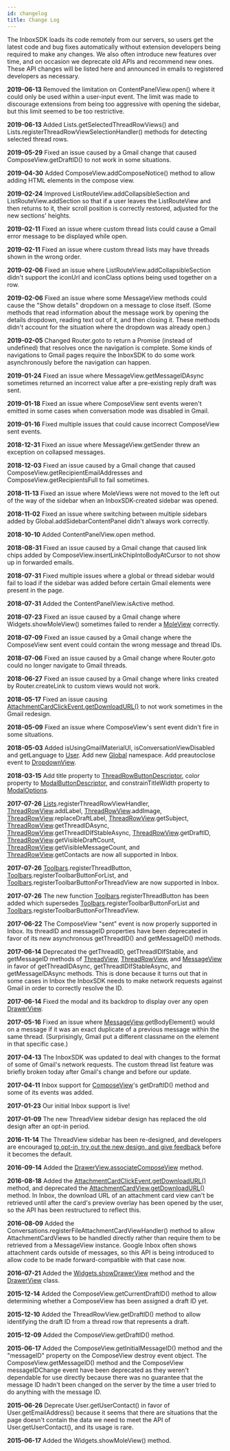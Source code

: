 ```yaml
---
id: changelog
title: Change Log
---
```


The InboxSDK loads its code remotely from our servers, so users get the latest code and bug fixes automatically without extension developers being required to make any changes. We also often introduce new features over time, and on occasion we deprecate old APIs and recommend new ones. These API changes will be listed here and announced in emails to registered developers as necessary.

**2019-06-13** Removed the limitation on ContentPanelView.open() where it could only be used within a user-input event. The limit was made to discourage extensions from being too aggressive with opening the sidebar, but this limit seemed to be too restrictive.

**2019-06-13** Added Lists.getSelectedThreadRowViews() and Lists.registerThreadRowViewSelectionHandler() methods for detecting selected thread rows.

**2019-05-29** Fixed an issue caused by a Gmail change that caused ComposeView.getDraftID() to not work in some situations.

**2019-04-30** Added ComposeView.addComposeNotice() method to allow adding HTML elements in the compose view.

**2019-02-24** Improved ListRouteView.addCollapsibleSection and ListRouteView.addSection so that if a user leaves the ListRouteView and then returns to it, their scroll position is correctly restored, adjusted for the new sections' heights.

**2019-02-11** Fixed an issue where custom thread lists could cause a Gmail error message to be displayed while open.

**2019-02-11** Fixed an issue where custom thread lists may have threads shown in the wrong order.

**2019-02-06** Fixed an issue where ListRouteView.addCollapsibleSection didn't support the iconUrl and iconClass options being used together on a row.

**2019-02-06** Fixed an issue where some MessageView methods could cause the "Show details" dropdown on a message to close itself. (Some methods that read information about the message work by opening the details dropdown, reading text out of it, and then closing it. These methods didn't account for the situation where the dropdown was already open.)

**2019-02-05** Changed Router.goto to return a Promise (instead of undefined) that resolves once the navigation is complete. Some kinds of navigations to Gmail pages require the InboxSDK to do some work asynchronously before the navigation can happen.

**2019-01-24** Fixed an issue where MessageView.getMessageIDAsync sometimes returned an incorrect value after a pre-existing reply draft was sent.

**2019-01-18** Fixed an issue where ComposeView sent events weren't emitted in some cases when conversation mode was disabled in Gmail.

**2019-01-16** Fixed multiple issues that could cause incorrect ComposeView sent events.

**2018-12-31** Fixed an issue where MessageView.getSender threw an exception on collapsed messages.

**2018-12-03** Fixed an issue caused by a Gmail change that caused ComposeView.getRecipientEmailAddresses and ComposeView.getRecipientsFull to fail sometimes.

**2018-11-13** Fixed an issue where MoleViews were not moved to the left out of the way of the sidebar when an InboxSDK-created sidebar was opened.

**2018-11-02** Fixed an issue where switching between multiple sidebars added by Global.addSidebarContentPanel didn't always work correctly.

**2018-10-10** Added ContentPanelView.open method.

**2018-08-31** Fixed an issue caused by a Gmail change that caused link chips added by ComposeView.insertLinkChipIntoBodyAtCursor to not show up in forwarded emails.

**2018-07-31** Fixed multiple issues where a global or thread sidebar would fail to load if the sidebar was added before certain Gmail elements were present in the page.

**2018-07-31** Added the ContentPanelView.isActive method.

**2018-07-23** Fixed an issue caused by a Gmail change where Widgets.showMoleView() sometimes failed to render a [MoleView](#MoleView) correctly.

**2018-07-09** Fixed an issue caused by a Gmail change where the ComposeView sent event could contain the wrong message and thread IDs.

**2018-07-06** Fixed an issue caused by a Gmail change where Router.goto could no longer navigate to Gmail threads.

**2018-06-27** Fixed an issue caused by a Gmail change where links created by Router.createLink to custom views would not work.

**2018-05-17** Fixed an issue causing [AttachmentCardClickEvent.getDownloadURL()](#AttachmentCardClickEvent) to not work sometimes in the Gmail redesign.

**2018-05-09** Fixed an issue where ComposeView's sent event didn't fire in some situations.

**2018-05-03** Added isUsingGmailMaterialUI, isConversationViewDisabled and getLanguage to [User](#User). Add new [Global](#Global) namespace. Add preautoclose event to [DropdownView](#DropdownView).

**2018-03-15** Add title property to [ThreadRowButtonDescriptor](#ThreadRowButtonDescriptor), color property to [ModalButtonDescriptor](ModalButtonDescriptor), and constrainTitleWidth property to [ModalOptions](#ModalOptions).

**2017-07-26** [Lists](#Lists).registerThreadRowViewHandler, [ThreadRowView](#ThreadRowView).addLabel, [ThreadRowView](#ThreadRowView).addImage, [ThreadRowView](#ThreadRowView).replaceDraftLabel, [ThreadRowView](#ThreadRowView).getSubject, [ThreadRowView](#ThreadRowView).getThreadIDAsync, [ThreadRowView](#ThreadRowView).getThreadIDIfStableAsync, [ThreadRowView](#ThreadRowView).getDraftID, [ThreadRowView](#ThreadRowView).getVisibleDraftCount, [ThreadRowView](#ThreadRowView).getVisibleMessageCount, and [ThreadRowView](#ThreadRowView).getContacts are now all supported in Inbox.

**2017-07-26** [Toolbars](#Toolbars).registerThreadButton, [Toolbars](#Toolbars).registerToolbarButtonForList, and [Toolbars](#Toolbars).registerToolbarButtonForThreadView are now supported in Inbox.

**2017-07-26** The new function [Toolbars](#Toolbars).registerThreadButton has been added which supersedes [Toolbars](#Toolbars).registerToolbarButtonForList and [Toolbars](#Toolbars).registerToolbarButtonForThreadView.

**2017-06-22** The ComposeView "sent" event is now properly supported in Inbox. Its threadID and messageID properties have been deprecated in favor of its new asynchronous getThreadID() and getMessageID() methods.

**2017-06-14** Deprecated the getThreadID, getThreadIDIfStable, and getMessageID methods of [ThreadView](#ThreadView), [ThreadRowView](#ThreadRowView), and [MessageView](#MessageView) in favor of getThreadIDAsync, getThreadIDIfStableAsync, and getMessageIDAsync methods. This is done because it turns out that in some cases in Inbox the InboxSDK needs to make network requests against Gmail in order to correctly resolve the ID.

**2017-06-14** Fixed the modal and its backdrop to display over any open [DrawerView](#DrawerView).

**2017-05-16** Fixed an issue where [MessageView](#MessageView).getBodyElement() would on a message if it was an exact duplicate of a previous message within the same thread. (Surprisingly, Gmail put a different classname on the element in that specific case.)

**2017-04-13** The InboxSDK was updated to deal with changes to the format of some of Gmail's network requests. The custom thread list feature was briefly broken today after Gmail's change and before our update.

**2017-04-11** Inbox support for [ComposeView](#ComposeView)'s getDraftID() method and some of its events was added.

**2017-01-23** Our initial Inbox support is live!

**2017-01-09** The new ThreadView sidebar design has replaced the old design after an opt-in period.

**2016-11-14** The ThreadView sidebar has been re-designed, and developers are encouraged [to opt-in, try out the new design, and give feedback](https://groups.google.com/forum/#!topic/inboxsdk/hNwHc5ohOPc) before it becomes the default.

**2016-09-14** Added the [DrawerView.associateComposeView](#DrawerView) method.

**2016-08-18** Added the [AttachmentCardClickEvent.getDownloadURL()](#AttachmentCardClickEvent) method, and deprecated the [AttachmentCardView.getDownloadURL()](#AttachmentCardView) method. In Inbox, the download URL of an attachment card view can't be retrieved until after the card's preview overlay has been opened by the user, so the API has been restructured to reflect this.

**2016-08-09** Added the Conversations.registerFileAttachmentCardViewHandler() method to allow AttachmentCardViews to be handled directly rather than require them to be retrieved from a MessageView instance. Google Inbox often shows attachment cards outside of messages, so this API is being introduced to allow code to be made forward-compatible with that case now.

**2016-07-21** Added the [Widgets.showDrawerView](#Widgets) method and the [DrawerView](#DrawerView) class.

**2015-12-14** Added the ComposeView.getCurrentDraftID() method to allow determining whether a ComposeView has been assigned a draft ID yet.

**2015-12-10** Added the ThreadRowView.getDraftID() method to allow identifying the draft ID from a thread row that represents a draft.

**2015-12-09** Added the ComposeView.getDraftID() method.

**2015-06-17** Added the ComposeView.getInitialMessageID() method and the "messageID" property on the ComposeView destroy event object. The ComposeView.getMessageID() method and the ComposeView messageIDChange event have been deprecated as they weren't dependable for use directly because there was no guarantee that the message ID hadn't been changed on the server by the time a user tried to do anything with the message ID.

**2015-06-26** Deprecate User.getUserContact() in favor of User.getEmailAddress() because it seems that there are situations that the page doesn't contain the data we need to meet the API of User.getUserContact(), and its usage is rare.

**2015-06-17** Added the Widgets.showMoleView() method.